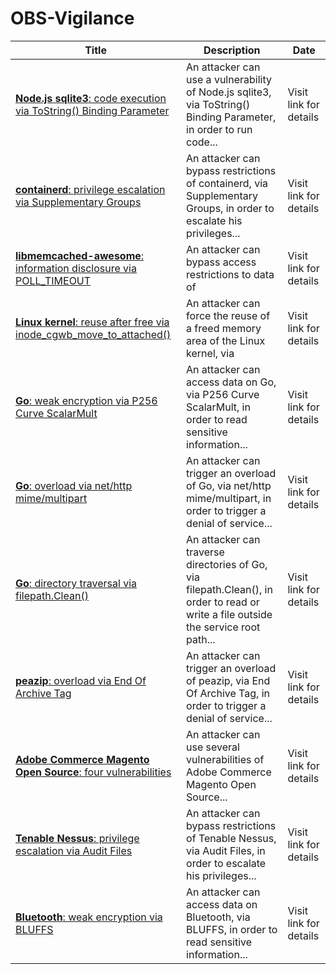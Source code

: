 

# OBS-Vigilance

 |Title|Description|Date|
 |---|---|---|
 |[<a href="https://vigilance.fr/vulnerability/Node-js-sqlite3-code-execution-via-ToString-Binding-Parameter-40778" class="noirorange"><b>Node.js sqlite3</b>: code execution via ToString() Binding Parameter</a>](https://vigilance.fr/vulnerability/Node-js-sqlite3-code-execution-via-ToString-Binding-Parameter-40778)|An attacker can use a vulnerability of Node.js sqlite3, via ToString() Binding Parameter, in order to run code...|Visit link for details|
 |[<a href="https://vigilance.fr/vulnerability/containerd-privilege-escalation-via-Supplementary-Groups-40777" class="noirorange"><b>containerd</b>: privilege escalation via Supplementary Groups</a>](https://vigilance.fr/vulnerability/containerd-privilege-escalation-via-Supplementary-Groups-40777)|An attacker can bypass restrictions of containerd, via Supplementary Groups, in order to escalate his privileges...|Visit link for details|
 |[<a href="https://vigilance.fr/vulnerability/libmemcached-awesome-information-disclosure-via-POLL-TIMEOUT-40776" class="noirorange"><b>libmemcached-awesome</b>: information disclosure via POLL_TIMEOUT</a>](https://vigilance.fr/vulnerability/libmemcached-awesome-information-disclosure-via-POLL-TIMEOUT-40776)|An attacker can bypass access restrictions to data of |Visit link for details|
 |[<a href="https://vigilance.fr/vulnerability/Linux-kernel-reuse-after-free-via-inode-cgwb-move-to-attached-40775" class="noirorange"><b>Linux kernel</b>: reuse after free via inode_cgwb_move_to_attached()</a>](https://vigilance.fr/vulnerability/Linux-kernel-reuse-after-free-via-inode-cgwb-move-to-attached-40775)|An attacker can force the reuse of a freed memory area of the Linux kernel, via |Visit link for details|
 |[<a href="https://vigilance.fr/vulnerability/Go-weak-encryption-via-P256-Curve-ScalarMult-40774" class="noirorange"><b>Go</b>: weak encryption via P256 Curve ScalarMult</a>](https://vigilance.fr/vulnerability/Go-weak-encryption-via-P256-Curve-ScalarMult-40774)|An attacker can access data on Go, via P256 Curve ScalarMult, in order to read sensitive information...|Visit link for details|
 |[<a href="https://vigilance.fr/vulnerability/Go-overload-via-net-http-mime-multipart-40773" class="noirorange"><b>Go</b>: overload via net/http mime/multipart</a>](https://vigilance.fr/vulnerability/Go-overload-via-net-http-mime-multipart-40773)|An attacker can trigger an overload of Go, via net/http mime/multipart, in order to trigger a denial of service...|Visit link for details|
 |[<a href="https://vigilance.fr/vulnerability/Go-directory-traversal-via-filepath-Clean-40772" class="noirorange"><b>Go</b>: directory traversal via filepath.Clean()</a>](https://vigilance.fr/vulnerability/Go-directory-traversal-via-filepath-Clean-40772)|An attacker can traverse directories of Go, via filepath.Clean(), in order to read or write a file outside the service root path...|Visit link for details|
 |[<a href="https://vigilance.fr/vulnerability/peazip-overload-via-End-Of-Archive-Tag-40771" class="noirorange"><b>peazip</b>: overload via End Of Archive Tag</a>](https://vigilance.fr/vulnerability/peazip-overload-via-End-Of-Archive-Tag-40771)|An attacker can trigger an overload of peazip, via End Of Archive Tag, in order to trigger a denial of service...|Visit link for details|
 |[<a href="https://vigilance.fr/vulnerability/Adobe-Commerce-Magento-Open-Source-four-vulnerabilities-40770" class="noirorange"><b>Adobe Commerce  Magento Open Source</b>: four vulnerabilities</a>](https://vigilance.fr/vulnerability/Adobe-Commerce-Magento-Open-Source-four-vulnerabilities-40770)|An attacker can use several vulnerabilities of Adobe Commerce  Magento Open Source...|Visit link for details|
 |[<a href="https://vigilance.fr/vulnerability/Tenable-Nessus-privilege-escalation-via-Audit-Files-40769" class="noirorange"><b>Tenable Nessus</b>: privilege escalation via Audit Files</a>](https://vigilance.fr/vulnerability/Tenable-Nessus-privilege-escalation-via-Audit-Files-40769)|An attacker can bypass restrictions of Tenable Nessus, via Audit Files, in order to escalate his privileges...|Visit link for details|
 |[<a href="https://vigilance.fr/vulnerability/Bluetooth-weak-encryption-via-BLUFFS-40768" class="noirorange"><b>Bluetooth</b>: weak encryption via BLUFFS</a>](https://vigilance.fr/vulnerability/Bluetooth-weak-encryption-via-BLUFFS-40768)|An attacker can access data on Bluetooth, via BLUFFS, in order to read sensitive information...|Visit link for details|
 